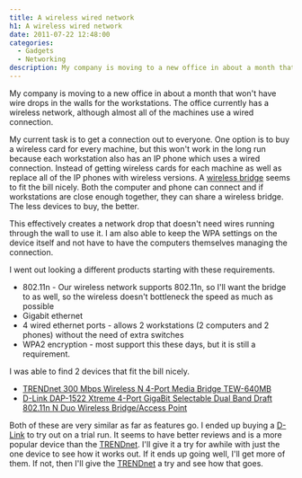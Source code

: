 ```yaml
---
title: A wireless wired network
h1: A wireless wired network
date: 2011-07-22 12:48:00
categories:
  - Gadgets
  - Networking
description: My company is moving to a new office in about a month that won't have wire drops in the walls for the workstations.
---
```

My company is moving to a new office in about a month that won't have wire drops in the walls for the workstations. The office currently has a wireless network, although almost all of the machines use a wired connection.

My current task is to get a connection out to everyone. One option is to buy a wireless card for every machine, but this won't work in the long run because each workstation also has an IP phone which uses a wired connection. Instead of getting wireless cards for each machine as well as replace all of the IP phones with wireless versions. A <a title="Wireless bridge on Wikipedia" href="http://en.wikipedia.org/wiki/Wireless_bridge" target="_blank">wireless bridge</a> seems to fit the bill nicely. Both the computer and phone can connect and if workstations are close enough together, they can share a wireless bridge. The less devices to buy, the better.

This effectively creates a network drop that doesn't need wires running through the wall to use it. I am also able to keep the WPA settings on the device itself and not have to have the computers themselves managing the connection.

I went out looking a different products starting with these requirements.

  * 802.11n - Our wireless network supports 802.11n, so I'll want the bridge to as well, so the wireless doesn't bottleneck the speed as much as possible
  * Gigabit ethernet
  * 4 wired ethernet ports - allows 2 workstations (2 computers and 2 phones) without the need of extra switches</li>
  * WPA2 encryption - most support this these days, but it is still a requirement.</li>

I was able to find 2 devices that fit the bill nicely.

  * <a href="http://www.amazon.com/TRENDnet-Wireless-4-Port-Bridge-TEW-640MB/dp/B004FMI3DA?SubscriptionId=06ECB9YB6KKGMF4SMXG2&tag=dblock-20" target="_blank" rel="nofollow" title="TRENDnet 300 Mbps Wireless N 4-Port Media Bridge TEW-640MB">TRENDnet 300 Mbps Wireless N 4-Port Media Bridge TEW-640MB</a>
  * <a href="http://www.amazon.com/D-Link-DAP-1522-Extreme-Dual-Band-Wireless-N/dp/B001769K3O?SubscriptionId=06ECB9YB6KKGMF4SMXG2&tag=dblock-20" target="_blank" rel="nofollow" title="D-Link DAP-1522 Xtreme 4-Port GigaBit Selectable Dual Band Draft 802.11n N Duo Wireless Bridge/Access Point">D-Link DAP-1522 Xtreme 4-Port GigaBit Selectable Dual Band Draft 802.11n N Duo Wireless Bridge/Access Point</a>

Both of these are very similar as far as features go. I ended up buying a <a href="http://www.amazon.com/D-Link-DAP-1522-Extreme-Dual-Band-Wireless-N/dp/B001769K3O?SubscriptionId=06ECB9YB6KKGMF4SMXG2&tag=dblock-20" target="_blank" rel="nofollow" title="D-Link DAP-1522 Xtreme 4-Port GigaBit Selectable Dual Band Draft 802.11n N Duo Wireless Bridge/Access Point">D-Link</a> to try out on a trial run. It seems to have better reviews and is a more popular device than the <a href="http://www.amazon.com/TRENDnet-Wireless-4-Port-Bridge-TEW-640MB/dp/B004FMI3DA?SubscriptionId=06ECB9YB6KKGMF4SMXG2&tag=dblock-20" target="_blank" rel="nofollow" title="TRENDnet 300 Mbps Wireless N 4-Port Media Bridge TEW-640MB">TRENDnet</a>. I'll give it a try for awhile with just the one device to see how it works out. If it ends up going well, I'll get more of them. If not, then I'll give the <a href="http://www.amazon.com/TRENDnet-Wireless-4-Port-Bridge-TEW-640MB/dp/B004FMI3DA?SubscriptionId=06ECB9YB6KKGMF4SMXG2&tag=dblock-20" target="_blank" rel="nofollow" title="TRENDnet 300 Mbps Wireless N 4-Port Media Bridge TEW-640MB">TRENDnet</a> a try and see how that goes.
